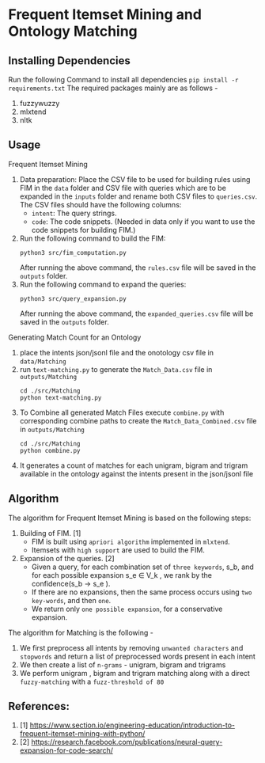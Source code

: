 # Frequent Itemset Mining and Ontology Matching
## Installing Dependencies
Run the following Command to install all dependencies
`pip install -r requirements.txt`
The required packages mainly are as follows - 
1. fuzzywuzzy
2. mlxtend
3. nltk
## Usage
Frequent Itemset Mining
1. Data preparation: Place the CSV file to be used for building rules using FIM in the `data` folder and CSV file with queries which are to be expanded in the `inputs` folder and rename both CSV files to `queries.csv`. The CSV files should have the following columns:
    * `intent`: The query strings.
    * `code`: The code snippets. (Needed in data only if you want to use the code snippets for building FIM.)
2. Run the following command to build the FIM:
    ```shell
    python3 src/fim_computation.py
    ```
    After running the above command, the `rules.csv` file will be saved in the `outputs` folder.
3. Run the following command to expand the queries:
    ```shell
    python3 src/query_expansion.py
    ```
    After running the above command, the `expanded_queries.csv` file will be saved in the `outputs` folder.

Generating Match Count for an Ontology
1. place the intents json/jsonl file and the onotology csv file in `data/Matching`
2. run `text-matching.py` to generate the `Match_Data.csv` file in `outputs/Matching`
     ```shell
    cd ./src/Matching
    python text-matching.py
    ```
3. To Combine all generated Match Files execute `combine.py` with corresponding combine paths to create the `Match_Data_Combined.csv` file in `outputs/Matching`
     ```shell
    cd ./src/Matching
    python combine.py
    ```
4. It generates a count of matches for each unigram, bigram and trigram available in the ontology against the intents present in the json/jsonl file
## Algorithm
The algorithm for Frequent Itemset Mining is based on the following steps:
1. Building of FIM. [1]
    * FIM is built using `apriori algorithm` implemented in `mlxtend`.
    * Itemsets with `high support` are used to build the FIM.
2. Expansion of the queries. [2]
    * Given a query, for each combination set of `three keywords`, s_b, and for each possible expansion s_e ∈ V_k , we rank by the confidence(s_b → s_e ). 
    * If there are no expansions, then the same process occurs using `two key-words`, and then `one`. 
    * We return only `one possible expansion`, for a conservative expansion.

The algorithm for Matching is the following -
1. We first preprocess all intents by removing `unwanted characters` and `stopwords` and return a list of preprocessed words present in each intent
2. We then create a list of `n-grams` - unigram, bigram and trigrams
3. We perform unigram , bigram and trigram matching along with a direct `fuzzy-matching`  with a `fuzz-threshold of 80`
## References:
1. [1] https://www.section.io/engineering-education/introduction-to-frequent-itemset-mining-with-python/
2. [2] https://research.facebook.com/publications/neural-query-expansion-for-code-search/
